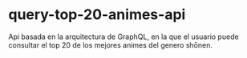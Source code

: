# query-top-20-animes-api
Api basada en la arquitectura de GraphQL, en la que el usuario puede consultar el top 20 de los mejores animes del genero shōnen.
